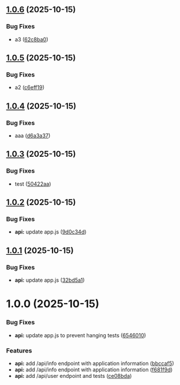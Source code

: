 ## [1.0.6](https://github.com/PapaIPapa/ci-cd-pipeline-project/compare/v1.0.5...v1.0.6) (2025-10-15)


### Bug Fixes

* a3 ([62c8ba0](https://github.com/PapaIPapa/ci-cd-pipeline-project/commit/62c8ba0054c436f9d9f67bd4261533f22ed383b2))

## [1.0.5](https://github.com/PapaIPapa/ci-cd-pipeline-project/compare/v1.0.4...v1.0.5) (2025-10-15)


### Bug Fixes

* a2 ([c6eff19](https://github.com/PapaIPapa/ci-cd-pipeline-project/commit/c6eff19c5a5b5636ed0530305017b727732e0d6f))

## [1.0.4](https://github.com/PapaIPapa/ci-cd-pipeline-project/compare/v1.0.3...v1.0.4) (2025-10-15)


### Bug Fixes

* aaa ([d6a3a37](https://github.com/PapaIPapa/ci-cd-pipeline-project/commit/d6a3a37af61bbcda844569b15b3d79b43c098c6a))

## [1.0.3](https://github.com/PapaIPapa/ci-cd-pipeline-project/compare/v1.0.2...v1.0.3) (2025-10-15)


### Bug Fixes

* test ([50422aa](https://github.com/PapaIPapa/ci-cd-pipeline-project/commit/50422aae8a7e5d77b0a7c8db423287a077ba6009))

## [1.0.2](https://github.com/PapaIPapa/ci-cd-pipeline-project/compare/v1.0.1...v1.0.2) (2025-10-15)


### Bug Fixes

* **api:** update app.js ([9d0c34d](https://github.com/PapaIPapa/ci-cd-pipeline-project/commit/9d0c34d703134b1746095e8aa87fda8846bff573))

## [1.0.1](https://github.com/PapaIPapa/ci-cd-pipeline-project/compare/v1.0.0...v1.0.1) (2025-10-15)


### Bug Fixes

* **api:** update app.js ([32bd5a1](https://github.com/PapaIPapa/ci-cd-pipeline-project/commit/32bd5a1b0d8694c22d6f5a86738c3b182bb7e0c0))

# 1.0.0 (2025-10-15)


### Bug Fixes

* **api:** update app.js to prevent hanging tests ([6546010](https://github.com/PapaIPapa/ci-cd-pipeline-project/commit/654601025ffef7f555bc674db966c4be177a1688))


### Features

* **api:** add /api/info endpoint with application information ([bbccaf5](https://github.com/PapaIPapa/ci-cd-pipeline-project/commit/bbccaf5a8835913af83d4af819a353cbaf01aa03))
* **api:** add /api/info endpoint with application information ([f681f9d](https://github.com/PapaIPapa/ci-cd-pipeline-project/commit/f681f9d32236939770db6aa91942ccd22e264400))
* **api:** add /api/user endpoint and tests ([ce08bda](https://github.com/PapaIPapa/ci-cd-pipeline-project/commit/ce08bdafcc7ac646a6bb54276e6f93bb0a6f49d0))
